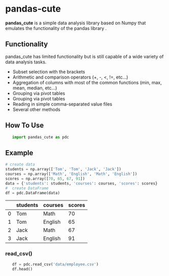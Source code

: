 # pandas-cute
**pandas_cute** is a simple data analysis library based on Numpy that emulates the functionality of the pandas library .

## Functionality
pandas_cute has limited functionality but is still capable of a wide variety of data analysis tasks.

- Subset selection with the brackets
- Arithmetic and comparison operators (+, -, <, !=, etc...)
- Aggregation of columns with most of the common functions (min, max, mean, median, etc...)
- Grouping via pivot tables
- Grouping via pivot tables
- Reading in simple comma-separated value files
- Several other methods

## How To Use
 ```python
    import pandas_cute as pdc
```
## Example
```python
# create data
students = np.array(['Tom', 'Tom', 'Jack', 'Jack'])
courses = np.array(['Math', 'English', 'Math', 'English'])
scores = np.array([70, 65, 67, 91])
data = {'students': students, 'courses': courses, 'scores': scores}
#  create DataFrame
df = pdc.DataFrame(data)
```

|     | students  | courses | scores |
|  ----  | ----  | ----| ---- |
| 0  | Tom | Math | 70 |
| 1 | Tom | English | 65 | 
| 2 | Jack | Math | 67 |
| 3 | Jack | English | 91 | 


### **read_csv**()
 ```python
    df = pdc.read_csv('data/employee.csv')
    df.head()
```

### 